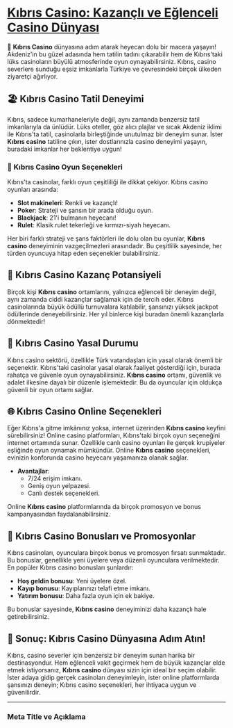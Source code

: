 # [Kıbrıs Casino: Kazançlı ve Eğlenceli Casino Dünyası](https://casinotr.link/gWCRZ4)

🎰 **Kıbrıs Casino** dünyasına adım atarak heyecan dolu bir macera yaşayın! Akdeniz'in bu güzel adasında hem tatilin tadını çıkarabilir hem de Kıbrıs'taki lüks casinoların büyülü atmosferinde oyun oynayabilirsiniz. Kıbrıs, casino severlere sunduğu eşsiz imkanlarla Türkiye ve çevresindeki birçok ülkeden ziyaretçi ağırlıyor.

## 🏖️ Kıbrıs Casino Tatil Deneyimi

Kıbrıs, sadece kumarhaneleriyle değil, aynı zamanda benzersiz tatil imkanlarıyla da ünlüdür. Lüks oteller, göz alıcı plajlar ve sıcak Akdeniz iklimi ile Kıbrıs'ta tatil, casinolarla birleştiğinde unutulmaz bir deneyim sunar. İster **Kıbrıs casino** tatiline çıkın, ister dostlarınızla casino deneyimi yaşayın, buradaki imkanlar her beklentiye uygun!

### 🎲 Kıbrıs Casino Oyun Seçenekleri

Kıbrıs'ta casinolar, farklı oyun çeşitliliği ile dikkat çekiyor. Kıbrıs casino oyunları arasında:

- **Slot makineleri**: Renkli ve kazançlı!
- **Poker**: Strateji ve şansın bir arada olduğu oyun.
- **Blackjack**: 21'i bulmanın heyecanı!
- **Rulet**: Klasik rulet tekerleği ve kırmızı-siyah heyecanı.

Her biri farklı strateji ve şans faktörleri ile dolu olan bu oyunlar, **Kıbrıs casino** deneyiminin vazgeçilmezleri arasındadır. Bu çeşitlilik sayesinde, her türden oyuncuya hitap eden seçenekler bulabilirsiniz.

## 🤑 Kıbrıs Casino Kazanç Potansiyeli

Birçok kişi **Kıbrıs casino** ortamlarını, yalnızca eğlenceli bir deneyim değil, aynı zamanda ciddi kazançlar sağlamak için de tercih eder. Kıbrıs casinolarında büyük ödüllü turnuvalara katılabilir, şansınızı yüksek jackpot ödüllerinde deneyebilirsiniz. Her yıl binlerce kişi buradan önemli kazançlarla dönmektedir!

## 📜 Kıbrıs Casino Yasal Durumu

Kıbrıs casino sektörü, özellikle Türk vatandaşları için yasal olarak önemli bir seçenektir. Kıbrıs'taki casinolar yasal olarak faaliyet gösterdiği için, burada rahatça ve güvenle oyun oynayabilirsiniz. **Kıbrıs casino** ortamı, güvenlik ve adalet ilkesine dayalı bir düzenle işlemektedir. Bu da oyuncular için oldukça güvenli bir oyun ortamı sağlar.

## 🌐 Kıbrıs Casino Online Seçenekleri

Eğer Kıbrıs'a gitme imkânınız yoksa, internet üzerinden **Kıbrıs casino** keyfini sürebilirsiniz! Online casino platformları, Kıbrıs'taki birçok oyun seçeneğini internet ortamında sunar. Özellikle canlı casino oyunları ile gerçek krupiyeler eşliğinde oyun oynamak mümkündür. Online **Kıbrıs casino** seçenekleri, evinizin konforunda casino heyecanı yaşamanıza olanak sağlar.

- **Avantajlar**:
  - 7/24 erişim imkanı.
  - Geniş oyun yelpazesi.
  - Canlı destek seçenekleri.
  
Online **Kıbrıs casino** platformlarında da birçok promosyon ve bonus kampanyasından faydalanabilirsiniz.

## 🎉 Kıbrıs Casino Bonusları ve Promosyonlar

Kıbrıs casinoları, oyunculara birçok bonus ve promosyon fırsatı sunmaktadır. Bu bonuslar, genellikle yeni üyelere veya düzenli oyunculara verilmektedir. En popüler Kıbrıs casino bonusları şunlardır:

- **Hoş geldin bonusu**: Yeni üyelere özel.
- **Kayıp bonusu**: Kayıplarınızı telafi etme imkanı.
- **Yatırım bonusu**: Daha fazla oyun için ek bakiye.
  
Bu bonuslar sayesinde, **Kıbrıs casino** deneyiminizi daha kazançlı hale getirebilirsiniz.

## 🎈 Sonuç: Kıbrıs Casino Dünyasına Adım Atın!

Kıbrıs, casino severler için benzersiz bir deneyim sunan harika bir destinasyondur. Hem eğlenceli vakit geçirmek hem de büyük kazançlar elde etmek istiyorsanız, **Kıbrıs casino** dünyası sizin için ideal bir seçim olabilir. İster adaya gidip gerçek casinoları deneyimleyin, ister online platformlarda şansınızı deneyin; Kıbrıs casino seçenekleri, her ihtiyaca uygun ve güvenilirdir.

---

### Meta Title ve Açıklama

